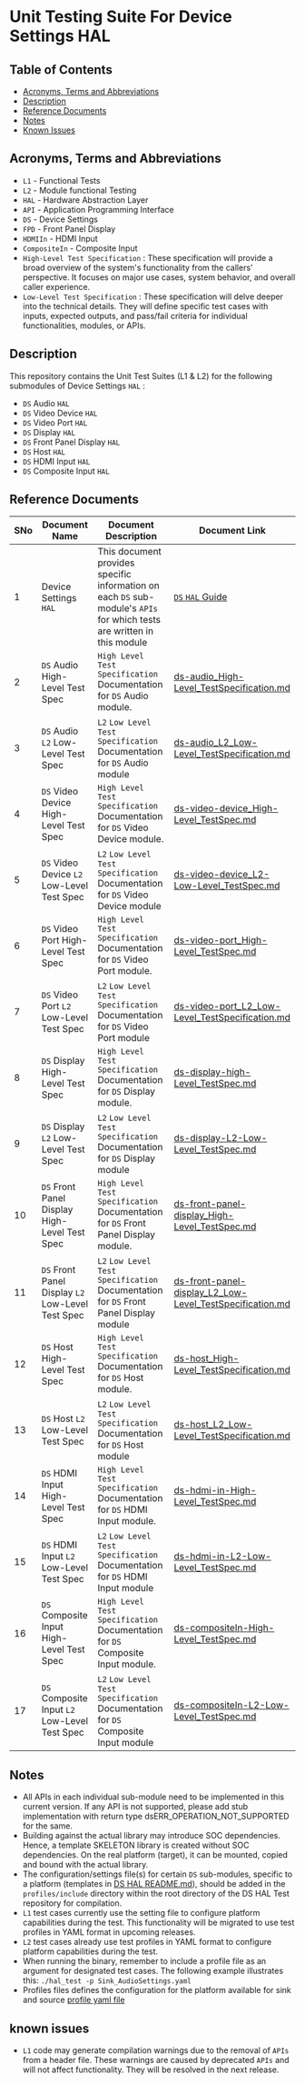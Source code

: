 # Unit Testing Suite For Device Settings HAL

## Table of Contents

- [Acronyms, Terms and Abbreviations](#acronyms-terms-and-abbreviations)
- [Description](#description)
- [Reference Documents](#reference-documents)
- [Notes](#notes)
- [Known Issues](#known-issues)

## Acronyms, Terms and Abbreviations

- `L1`  - Functional Tests
- `L2`  - Module functional Testing
- `HAL` - Hardware Abstraction Layer
- `API` - Application Programming Interface
- `DS`  - Device Settings
- `FPD` - Front Panel Display
- `HDMIIn` - HDMI Input
- `CompositeIn` - Composite Input
- `High-Level Test Specification` : These specification will provide a broad overview of the system's functionality from the callers' perspective. It focuses on major use cases, system behavior, and overall caller experience.
- `Low-Level Test Specification` : These specification will delve deeper into the technical details. They will define specific test cases with inputs, expected outputs, and pass/fail criteria for individual functionalities, modules, or APIs.

## Description

This repository contains the Unit Test Suites (L1 & L2) for the following submodules of Device Settings  `HAL` :

- `DS` Audio `HAL`
- `DS` Video Device `HAL`
- `DS` Video Port `HAL`
- `DS` Display `HAL`
- `DS` Front Panel Display `HAL`
- `DS` Host `HAL`
- `DS` HDMI Input `HAL`
- `DS` Composite Input `HAL`

## Reference Documents

|SNo|Document Name|Document Description|Document Link|
|---|-------------|--------------------|-------------|
|1|Device Settings `HAL`|This document provides specific information on each `DS` sub-module's `APIs` for which tests are written in this module|[`DS` `HAL` Guide](https://github.com/rdkcentral/rdk-halif-device_settings/blob/main/docs/pages/README.md)|
|2|`DS` Audio High-Level Test Spec |`High Level Test Specification` Documentation for `DS` Audio module.|[ds-audio_High-Level_TestSpecification.md]( docs/pages/ds-audio_High-Level_TestSpecification.md)|
|3|`DS` Audio `L2` Low-Level Test Spec |`L2` `Low Level Test Specification` Documentation for `DS` Audio module|[ds-audio_L2_Low-Level_TestSpecification.md]( docs/pages/ds-audio_L2_Low-Level_TestSpecification.md)|
|4|`DS` Video Device High-Level Test Spec |`High Level Test Specification` Documentation for `DS` Video Device module.|[ds-video-device_High-Level_TestSpec.md]( docs/pages/ds-video-device_High-Level_TestSpec.md)|
|5|`DS` Video Device `L2` Low-Level Test Spec |`L2` `Low Level Test Specification` Documentation for `DS` Video Device module|[ds-video-device_L2-Low-Level_TestSpec.md]( docs/pages/ds-video-device_L2-Low-Level_TestSpec.md)|
|6|`DS` Video Port High-Level Test Spec |`High Level Test Specification` Documentation for `DS` Video Port module.|[ds-video-port_High-Level_TestSpec.md]( docs/pages/ds-video-port_High-Level_TestSpec.md)|
|7|`DS` Video Port `L2` Low-Level Test Spec |`L2` `Low Level Test Specification` Documentation for `DS` Video Port module|[ds-video-port_L2_Low-Level_TestSpecification.md]( docs/pages/ds-video-port_L2_Low-Level_TestSpecification.md)|
|8|`DS` Display High-Level Test Spec |`High Level Test Specification` Documentation for `DS` Display module.|[ds-display-high-Level_TestSpec.md]( docs/pages/ds-display-high-Level_TestSpec.md)|
|9|`DS` Display `L2` Low-Level Test Spec |`L2` `Low Level Test Specification` Documentation for `DS` Display module|[ds-display-L2-Low-Level_TestSpec.md]( docs/pages/ds-display-L2-Low-Level_TestSpec.md)|
|10|`DS` Front Panel Display High-Level Test Spec |`High Level Test Specification` Documentation for `DS` Front Panel Display module.|[ds-front-panel-display_High-Level_TestSpec.md]( docs/pages/ds-front-panel-display_High-Level_TestSpec.md)|
|11|`DS` Front Panel Display `L2` Low-Level Test Spec |`L2` `Low Level Test Specification` Documentation for `DS` Front Panel Display module|[ds-front-panel-display_L2_Low-Level_TestSpecification.md]( docs/pages/ds-front-panel-display_L2_Low-Level_TestSpecification.md)|
|12|`DS` Host High-Level Test Spec |`High Level Test Specification` Documentation for `DS` Host module.|[ds-host_High-Level_TestSpecification.md]( docs/pages/ds-host_High-Level_TestSpecification.md)|
|13|`DS` Host `L2` Low-Level Test Spec |`L2` `Low Level Test Specification` Documentation for `DS` Host module|[ds-host_L2_Low-Level_TestSpecification.md]( docs/pages/ds-host_L2_Low-Level_TestSpecification.md)|
|14|`DS` HDMI Input High-Level Test Spec |`High Level Test Specification` Documentation for `DS` HDMI Input module.|[ds-hdmi-in-High-Level_TestSpec.md]( docs/pages/ds-hdmi-in-High-Level_TestSpec.md)|
|15|`DS` HDMI Input `L2` Low-Level Test Spec |`L2` `Low Level Test Specification` Documentation for `DS` HDMI Input module|[ds-hdmi-in-L2-Low-Level_TestSpec.md]( docs/pages/ds-hdmi-in-L2-Low-Level_TestSpec.md)|
|16|`DS` Composite Input High-Level Test Spec |`High Level Test Specification` Documentation for `DS` Composite Input module.|[ds-compositeIn-High-Level_TestSpec.md]( docs/pages/ds-compositeIn-High-Level_TestSpec.md)|
|17|`DS` Composite Input `L2` Low-Level Test Spec |`L2` `Low Level Test Specification` Documentation for `DS` Composite Input module|[ds-compositeIn-L2-Low-Level_TestSpec.md]( docs/pages/ds-compositeIn-L2-Low-Level_TestSpec.md)|

## Notes

- All APIs in each individual sub-module need to be implemented in this current version. If any API is not supported, please add stub implementation with return type dsERR_OPERATION_NOT_SUPPORTED for the same.
- Building against the actual library may introduce SOC dependencies. Hence, a template SKELETON library is created without SOC dependencies. On the real platform (target), it can be mounted, copied and bound with the actual library.
- The configuration/settings file(s) for certain `DS` sub-modules, specific to a platform (templates in [DS HAL README.md](https://github.com/rdkcentral/rdk-halif-device_settings/blob/main/docs/pages/README.md "DS HAL README.md")), should be added in the `profiles/include` directory within the root directory of the DS HAL Test repository for compilation.
- `L1` test cases currently use the setting file to configure platform capabilities during the test. This functionality will be migrated to use test profiles in YAML format in upcoming releases.
- `L2` test cases already use test profiles in YAML format to configure platform capabilities during the test.
- When running the binary, remember to include a profile file as an argument for designated test cases. The following example illustrates this: `./hal_test -p Sink_AudioSettings.yaml`
- Profiles files defines the configuration for the platform available for sink and source [profile yaml file](./profiles/)

## known issues

- `L1` code may generate compilation warnings due to the removal of `APIs` from a header file. These warnings are caused by deprecated `APIs` and will not affect functionality. They will be resolved in the next release.
